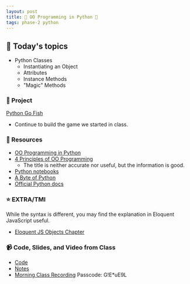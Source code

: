 ```yaml
---
layout: post
title: 🐍 OO Programming in Python 🐍
tags: phase-2 python
---
```


## 📅 Today's topics

- Python Classes
    - Instantiating an Object
    - Attributes
    - Instance Methods
    - "Magic" Methods

### 🎯  Project

[Python Go Fish](https://classroom.github.com/a/JDw6pEn9)
- Continue to build the game we started in class.

### 🔖 Resources

* [OO Programming in Python](https://realpython.com/python-beginner-tips/)
* [4 Principles of OO Programming](https://www.freecodecamp.org/news/object-oriented-programming-concepts-21bb035f7260/)
    - The title is neither accurate nor useful, but the information is good.
* [Python notebooks](https://github.com/momentum-team-6/examples/tree/main/python/intro-notebooks)
* [A Byte of Python](https://python.swaroopch.com/)
* [Official Python docs](https://docs.python.org/3/)

### ⭐️ EXTRA/TMI
While the syntax is different, you may find the explanation in Eloquent JavaScript useful.
* [Eloquent JS Objects Chapter](https://eloquentjavascript.net/06_object.html)

### 📹 Code, Slides, and Video from Class

* [Code](https://github.com/momentum-team-7/examples/python_games)
* [Notes]()
* [Morning Class Recording](https://us02web.zoom.us/rec/share/UVxEMVXXCxjyQ3JIUBuOWTN3zoEfCtGgAr_A8biabSlMDjVH5nIHIiFUtbJDZ1Ts.JyOhau9GNqPykZ5j) 
Passcode: G!E*uE9L 

 
